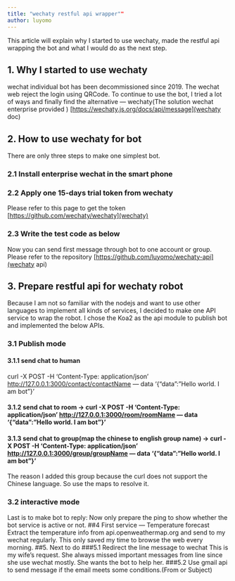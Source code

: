 ```yaml
---
title: "wechaty restful api wrapper""
author: luyomo
---
```


This article will explain why I started to use wechaty, made the restful api wrapping the bot and what I would do as the next step.
## 1. Why I started to use wechaty
wechat individual bot has been decommissioned since 2019. The wechat web reject the login using QRCode. To continue to use the bot, I tried a lot of ways and finally find the alternative — wechaty(The solution wechat enterprise provided )
[https://wechaty.js.org/docs/api/message](wechaty doc)
## 2. How to use wechaty for bot
There are only three steps to make one simplest bot.
### 2.1 Install enterprise wechat in the smart phone
### 2.2 Apply one 15-days trial token from wechaty
Please refer to this page to get the token [https://github.com/wechaty/wechaty](wechaty)
### 2.3 Write the test code as below
Now you can send first message through bot to one account or group.
Please refer to the repository [https://github.com/luyomo/wechaty-api](wechaty api)
## 3. Prepare restful api for wechaty robot
Because I am not so familiar with the nodejs and want to use other languages to implement all kinds of services, I decided to make one API service to wrap the robot.
I chose the Koa2 as the api module to publish bot and implemented the below APIs.
### 3.1 Publish mode
#### 3.1.1 send chat to human
curl -X POST -H ‘Content-Type: application/json’ http://127.0.0.1:3000/contact/contactName — data ‘{“data”:”Hello world. I am bot”}’
#### 3.1.2 send chat to room -> curl -X POST -H ‘Content-Type: application/json’ http://127.0.0.1:3000/room/roomName — data ‘{“data”:”Hello world. I am bot”}’
#### 3.1.3 send chat to group(map the chinese to english group name) -> curl -X POST -H ‘Content-Type: application/json’ http://127.0.0.1:3000/group/groupName — data ‘{“data”:”Hello world. I am bot”}’
The reason I added this group because the curl does not support the Chinese language. So use the maps to resolve it.
### 3.2 interactive mode
Last is to make bot to reply: Now only prepare the ping to show whether the bot service is active or not.
##4 First service — Temperature forecast
Extract the temperature info from api.openweathermap.org and send to my wechat regularly. This only saved my time to browse the web every morning.
##5. Next to do
###5.1 Redirect the line message to wechat
This is my wife’s request. She always missed important messages from line since she use wechat mostly. She wants the bot to help her.
###5.2 Use gmail api to send message if the email meets some conditions.(From or Subject)
